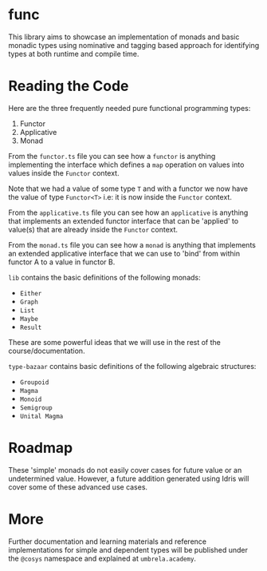 # func

This library aims to showcase an implementation of monads and basic monadic types using nominative and tagging based approach for identifying types at both runtime and compile time. 

# Reading the Code

Here are the three frequently needed pure functional programming types:

1. Functor
2. Applicative
3. Monad

From the `functor.ts` file you can see how a `functor` is anything implementing the interface which defines a `map` operation on values into values inside the `Functor` context. 

Note that we had a value of some type `T` and with a functor we now have the value of type `Functor<T>` i.e: it is now inside the `Functor` context.

From the `applicative.ts` file you can see how an `applicative` is anything that implements an extended functor interface that can be 'applied' to value(s) that are already inside the `Functor` context.

From the `monad.ts` file you can see how a `monad` is anything that implements an extended applicative interface that we can use to 'bind' from within functor A to a value in functor B.

`lib` contains the basic definitions of the following monads:

- `Either`
- `Graph`
- `List`
- `Maybe`
- `Result`

These are some powerful ideas that we will use in the rest of the course/documentation.

`type-bazaar` contains basic definitions of the following algebraic structures:

- `Groupoid`
- `Magma`
- `Monoid`
- `Semigroup`
- `Unital Magma`

# Roadmap
These 'simple' monads do not easily cover cases for future value or an undetermined value. However, a future addition generated using Idris will cover some of these advanced use cases. 

# More
Further documentation and learning materials and reference implementations for simple and dependent types will be published under the `@cosys` namespace and explained at `umbrela.academy`.
